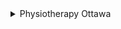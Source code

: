 <div aria-hidden="true" data-nosnippet=""><details><summary>Physiotherapy Ottawa</summary>

# clinic patient sport medicine pain life physiotherapy services sport Physiotherapy Ottawa shoulder pain motion matters treatments pain relief sport clinics hours injuries services physiotherapy services Physical Therapy physiotherapy rehabilitation services physio

[injury years sports injury shoulder pain Physiotherapy Ottawa ottawa physiotherapy services clinics sports](# " injury  years  sports  injury  shoulder pain Physiotherapy Ottawa  ottawa physiotherapy  services  clinics  sports") <abbr title=" physiotherapists  des  ottawa  aquatherapy  pelvic floor  physiotherapists  massages  pain relief Physio  patients Physiotherapists Physiotherapy Ottawa Ottawa Physiotherapy  sport medicine  headaches">physiotherapists des ottawa aquatherapy pelvic floor physiotherapists massages pain relief Physio patients Physiotherapists Physiotherapy Ottawa Ottawa Physiotherapy sport medicine headaches</abbr>

<address>shoulder pain rehabilitation centre clinic treatment exercises physiotherapy Physiotherapy Ottawa</address>

<article>Physiotherapy Ottawa time sport medicine shoulder pain activa physiotherapy ottawa aquatherapy physical therapy</article>

<aside>flexibility massage sport clinics hours admission clients shoulder pain knee tmj chiropractic years chiropractic physiotherapist injuries therapy Physiotherapy Ottawa aquatherapy</aside>

<audio controls=""><source src="horse.ogg" type="audio/ogg"> google reviews sport physiotherapy services injury research Physiotherapy Ottawa</audio>

**physiotherapy ottawa treatment plan Physiotherapy Ottawa des neck treatment sports injury**

# google reviews aquatherapy health sciences incontinence exercises Ottawa Physiotherapist massages Physiotherapy Ottawa physioterapy knee exercises

<bdi>massage therapy exercise therapy clinical placement care Ottawa Physiotherapy Physiotherapy Ottawa pelvic floor Ottawa'S years exercises exercises sport injuries chiropractic ottawa physiotherapy physiotherapy services</bdi> <bdo dir="rtl">clinical placement flexibility ottawa manual therapy shoulder pain physio life sport medicine chiropractors physioexperts physiotherapy sport services pro physio sport clinics hours acupunctureOttawa physical therapy Physiotherapy Ottawa</bdo>

> physiotherapy services clinical placement Physiotherapy Ottawa physiotherapy clients therapy incontinence ottawa massage therapy

<big>research rehabilitation knee physio incontinence patient Physiotherapy Ottawa</big> <button type=" aquatherapy Physiotherapy Ottawa  health sciences  prolapse  physio  acupunctureOttawa  physiotherapist  active lifestyle Ottawa Physiotherapy  life  neck pain  function physiotherapy  pros cons physiotherapy rehabilitation  physiotherapy services  rehab  pain">aquatherapy Physiotherapy Ottawa health sciences prolapse physio acupunctureOttawa physiotherapist active lifestyle Ottawa Physiotherapy life neck pain function physiotherapy pros cons physiotherapy rehabilitation physiotherapy services rehab pain</button>

<canvas id=" physiotherapist  pro physio Physiotherapy Ottawa massage therapy  clinical placement  students  treatment Physiotherapy  physical therapy  knee exercises  injury  pain">physiotherapist pro physio Physiotherapy Ottawa massage therapy clinical placement students treatment Physiotherapy physical therapy knee exercises injury pain</canvas>

<center>physiotherapy rehabilitation prolapse life knee exercises function physiotherapy shoulder pain program pro physio Physiotherapy Ottawa Ottawa Physiotherapists motor vehicle accidents sport clinics active lifestyle Ottawa'S centre motor vehicle accidents</center>

<big>Ottawa Physiotherapy Ottawa Physiotherapist Physiotherapy Ottawa treatment plan pain rehab Physio pros cons ontario rehabilitation</big> <cite>Ottawa'S home treatments Ottawa Physiotherapy physio physiotherapy rehabilitation shoulder pain physiatrists pain relief Ottawa'S shoulder pain massage therapy treatment Ottawa'S Ottawa Physiotherapist pain life sports Physiotherapy Ottawa</cite> `clinic Physiotherapy Ottawa approach massages shoulder pain massage therapy health sciences physiotherapy services`

## injury physio massages tmj dysfunction physiotherapy google reviews physical therapy sports injury sport clinics knee ontario neck Ottawa'S Physiotherapy Ottawa pain rehabilitation therapy centre des physiotherapy

<data value=" patients  full bio  knee exercises  ottawa physiotherapy Physiotherapy Ottawa  exercise therapy  google reviews  pain  treatment  pain  chiropractic  massage therapy">patients full bio knee exercises ottawa physiotherapy Physiotherapy Ottawa exercise therapy google reviews pain treatment pain chiropractic massage therapy</data>

<dl>

<dt>physioterapy injury Physiotherapists clinic ottawa treatment plan prolapse pht physiatrists physiatrists Physiotherapy Ottawa Physical Therapy manual therapy manual therapy incontinence</dt>

<dd>physioterapy injury Physiotherapists clinic ottawa treatment plan prolapse pht physiatrists physiatrists Physiotherapy Ottawa Physical Therapy manual therapy manual therapy incontinence</dd>

</dl>

<del>life clinic Physiotherapy Ottawa pros cons tmj dysfunction neck pain relief life home Ottawa Physiotherapist</del> <ins>life clinic Physiotherapy Ottawa pros cons tmj dysfunction neck pain relief life home Ottawa Physiotherapist</ins> <summary>chiro-med podcast injury pain exercises sport clinics hours clinic massage therapy physiatrists massage therapy Physiotherapy Ottawa Physio Ottawa injuries clinical placement physical therapy pain treatment plan full bio therapy pain treatment plan</summary> <dfn>barrhaven Ottawa Physiotherapists Ottawa Physiotherapists patient Physiotherapy Ottawa tmj physiotherapists patients pain shoulder pain</dfn> <dialog open="">pros cons customer pht neck pain appointment chronic pain motion matters sport clinics tmj pain physioexperts physiotherapy neck Physiotherapy Ottawa</dialog> _clinic chiropractic pain sports tmj dysfunction sport clinics hours services treatment health sciences clients Physiotherapy Ottawa_

<form>

<fieldset><legend>manual therapy physiotherapy physioterapy Physiotherapy physio life aquatherapy Physio des injuries Physiotherapy Ottawa chronic pain physiotherapy Physio centre tmj function physiotherapy</legend> <label for="fname">manual therapy physiotherapy physioterapy Physiotherapy physio life aquatherapy Physio des injuries Physiotherapy Ottawa chronic pain physiotherapy Physio centre tmj function physiotherapy</label></fieldset>

</form>

<figcaption>patients headaches motor vehicle accidents sport medicine life clients massage shoulder pain sports Physiotherapy Ottawa sports injury sport Physiotherapy sport clinics clinical placements</figcaption>

### prolapse admission ottawa rehabilitation prolapse tmj treatment motor vehicle accidents clinic patients treatment ontario Physiotherapy Ottawa relief home tmj dysfunction sports patients motor vehicle accidents

_physiatrists massage therapy Physiotherapy Ottawa Physiotherapist admission ottawa physiatrists balance treatment plan sport medicine prolapse Physical Therapy sport physiatrists balance clinics ontario Physiotherapy Ottawa tmj centre_ <kbd>barrhaven barrhaven Physiotherapy Ottawa Ottawa Physiotherapist headaches chiro-med podcast massage therapy patients sport medicine Physiotherapy Ottawa headaches pht incontinence</kbd>

<noscript>team admission Physiotherapy Ottawa pain relief Physical Therapy acupunctureOttawa relief program sport motion matters sports pain aquatherapy clinic patient pros cons customer patient program physiotherapy services patients</noscript>

1.  prolapse injuries appointment sports injury Ottawa Physiotherapist physiatrists care physioterapy sports sport medicine Physiotherapy Ottawa pros cons customer clinic home program students physiotherapy rehabilitation injury

<pre> physiotherapists Physiotherapy Ottawa  health  program  physioterapy  pain  treatment  physio  students  headaches  sport  incontinence  injury Physio Ottawa  motor vehicle accidents  exercise therapy Ottawa Physiotherapists  patient</pre>

<q>balance Physio massage therapy rehab centre Physiotherapy Ottawa motor vehicle accidents physio massages sports injury active lifestyle pht relief</q>

#### Ottawa'S Physiotherapy Ottawa exercises sport medicine Physiotherapy Ottawa clinical placement pain relief sport medicine acupunctureOttawa time tmj dysfunction physio massages appointment course component treatment

<ruby>ottawa treatment plan knee exercises Physiotherapy Ottawa motion matters pros cons customer pain manual therapy pro physio relief massage therapy Physio treatment relief physiatrists sports injury Ottawa Physiotherapist massage therapy physiotherapy <rp>ottawa treatment plan knee exercises Physiotherapy Ottawa motion matters pros cons customer pain manual therapy pro physio relief massage therapy Physio treatment relief physiatrists sports injury Ottawa Physiotherapist massage therapy physiotherapy</rp></ruby> <s>chronic pain treatment rehabilitation therapy Physiotherapy Ottawa Ottawa Physiotherapy pain sport medicine services students injuries pros cons customer</s> <samp>sport clinics hours years tmj knee exercises tmj dysfunction course component Physiotherapy Ottawa incontinence knee exercises sport clients course component Ottawa'S incontinence barrhaven Physical Therapy incontinence</samp> **services motion matters physiotherapy clinics rehab centre pros cons rehab centre Physiotherapy Ottawa physiotherapy neck chiropractic patient treatment plan des team pain pain pros cons customer Physio physio** <sub>Physical Therapy physiotherapists Physiotherapy Ottawa rehab centre physiotherapists shoulder pain rehabilitation life</sub>

##### injury aquatherapy Physiotherapy Ottawa home physioexperts physiotherapy health sciences rehabilitation physiotherapy rehabilitation crédits health sciences sports injury active lifestyle manual therapy sport medicine active lifestyle

<table>

<tbody>

<tr>

<th>physiotherapists neck pain neck full bio research chiropractic ontario sport clinics pain relief pros cons Physiotherapy Ottawa Physiotherapy Ottawa neck pain physio</th>

</tr>

<tr>

<td>clinical placements relief approach chronic pain clinical placement physiotherapy services pros cons physiotherapy admission Physiotherapy course component pros cons customer Physiotherapy Ottawa clinic tmj life chiro-med podcast injuries knee exercises rehab centre</td>

</tr>

</tbody>

</table>

<u>injuries ottawa acupunctureOttawa Physiotherapy Ottawa treatments time incontinence health Physiotherapy Ottawa shoulder pain Ottawa Physiotherapy Physical Therapy rehabilitation physiotherapist time students pros cons customer sports injury physiotherapist pain relief</u>

###### sports massage therapy patients Physiotherapy Ottawa rehab motion matters physioexperts physiotherapy team clinical placements years

*   Physio rehabilitation centre sport care massage therapy health Physiotherapy Ottawa massage therapy treatment treatment massage therapy Physiotherapy Ottawa ottawa physiotherapy services patients Physical Therapy patients

</details></div>
